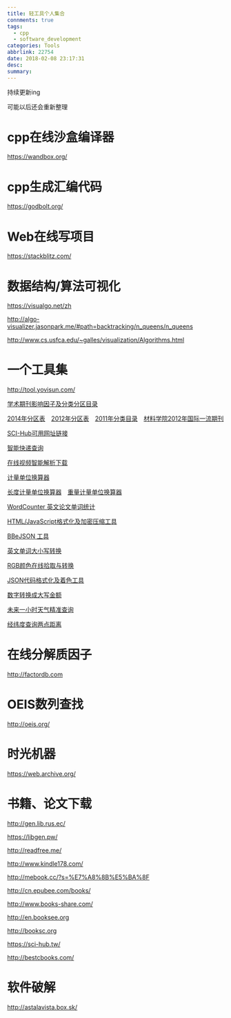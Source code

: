 ```yaml
---
title: 轻工具个人集合
connments: true
tags:
  - cpp
  - software_development
categories: Tools
abbrlink: 22754
date: 2018-02-08 23:17:31
desc:
summary:
---
```


持续更新ing

可能以后还会重新整理

<!-- more -->

# cpp在线沙盒编译器

https://wandbox.org/

# cpp生成汇编代码

https://godbolt.org/

# Web在线写项目

https://stackblitz.com/

# 数据结构/算法可视化

https://visualgo.net/zh

http://algo-visualizer.jasonpark.me/#path=backtracking/n_queens/n_queens

http://www.cs.usfca.edu/~galles/visualization/Algorithms.html

# 一个工具集

http://tool.yovisun.com/

[学术期刊影响因子及分类分区目录](http://tool.yovisun.com/journal/)

[2014年分区表](http://tool.yovisun.com/journal/index.php)　[2012年分区表](http://tool.yovisun.com/journal/hust2012.php)　[2011年分类目录](http://tool.yovisun.com/journal/hust2011.php)　[材料学院2012年国际一流期刊](http://tool.yovisun.com/journal/hust2012mse.php)

[SCI-Hub可用网址链接](http://tool.yovisun.com/scihub/)

[智能快递查询](http://tool.yovisun.com/kuaidi/)

[在线视频智能解析下载](http://tool.yovisun.com/grabvideo/)

[计量单位换算器](http://tool.yovisun.com/unit/)

[长度计量单位换算器](http://tool.yovisun.com/unit/length.php)　[重量计量单位换算器](http://tool.yovisun.com/unit/weight.php)

[WordCounter 英文论文单词统计](http://tool.yovisun.com/wordcounter/)

[HTML/JavaScript格式化及加密压缩工具](http://tool.yovisun.com/htmljs/)

[BBeJSON 工具](https://www.bejson.com/)

[英文单词大小写转换](http://tool.yovisun.com/alphabet/)

[RGB颜色在线拾取与转换](http://tool.yovisun.com/rgbcolor/)

[JSON代码格式化及着色工具](http://tool.yovisun.com/json/)

[数字转换成大写金额](http://tool.yovisun.com/rmb/)

[未来一小时天气精准查询](http://tool.yovisun.com/tianqi/)

[经纬度查询两点距离](http://tool.yovisun.com/longlat/)

# 在线分解质因子

http://factordb.com

# OEIS数列查找

http://oeis.org/

# 时光机器

https://web.archive.org/

# 书籍、论文下载

http://gen.lib.rus.ec/

https://libgen.pw/

http://readfree.me/

http://www.kindle178.com/

http://mebook.cc/?s=%E7%A8%8B%E5%BA%8F

http://cn.epubee.com/books/

http://www.books-share.com/

http://en.booksee.org

http://booksc.org

https://sci-hub.tw/

http://bestcbooks.com/

# 软件破解

http://astalavista.box.sk/

